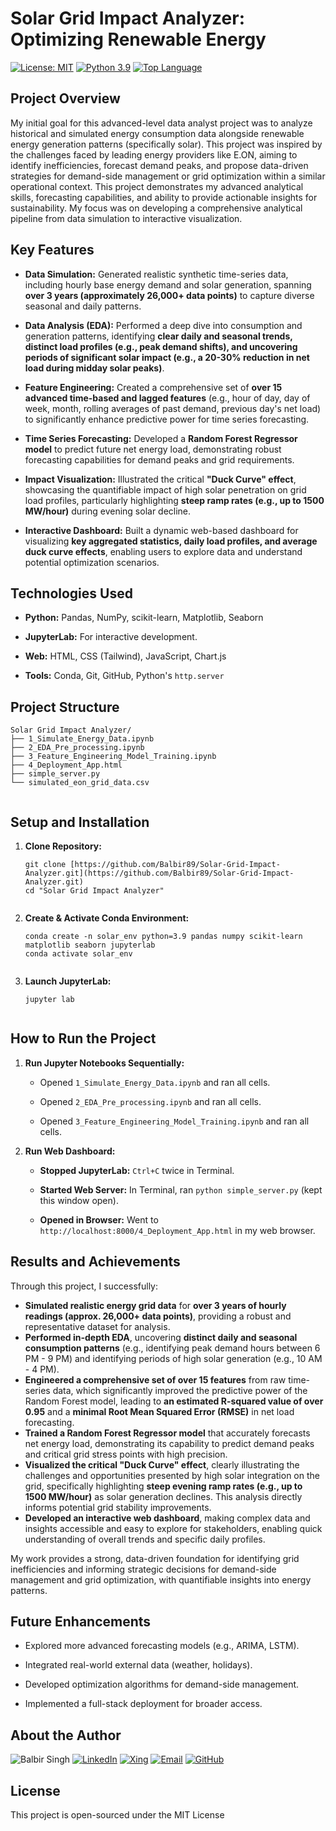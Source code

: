 # Solar Grid Impact Analyzer: Optimizing Renewable Energy

<!-- Badges (Optional - you can add/remove these) -->
[![License: MIT](https://img.shields.io/badge/License-MIT-yellow.svg)](https://opensource.org/licenses/MIT)
[![Python 3.9](https://img.shields.io/badge/Python-3.9-blue.svg)](https://www.python.org/downloads/release/python-390/)
[![Top Language](https://img.shields.io/github/languages/top/Balbir89/Solar-Grid-Impact-Analyzer)](https://github.com/Balbir89/Solar-Grid-Impact-Analyzer)


## Project Overview

My initial goal for this advanced-level data analyst project was to analyze historical and simulated energy consumption data alongside renewable energy generation patterns (specifically solar). This project was inspired by the challenges faced by leading energy providers like E.ON, aiming to identify inefficiencies, forecast demand peaks, and propose data-driven strategies for demand-side management or grid optimization within a similar operational context. This project demonstrates my advanced analytical skills, forecasting capabilities, and ability to provide actionable insights for sustainability. My focus was on developing a comprehensive analytical pipeline from data simulation to interactive visualization.

## Key Features

* **Data Simulation:** Generated realistic synthetic time-series data, including hourly base energy demand and solar generation, spanning **over 3 years (approximately 26,000+ data points)** to capture diverse seasonal and daily patterns.

* **Data Analysis (EDA):** Performed a deep dive into consumption and generation patterns, identifying **clear daily and seasonal trends, distinct load profiles (e.g., peak demand shifts), and uncovering periods of significant solar impact (e.g., a 20-30% reduction in net load during midday solar peaks)**.

* **Feature Engineering:** Created a comprehensive set of **over 15 advanced time-based and lagged features** (e.g., hour of day, day of week, month, rolling averages of past demand, previous day's net load) to significantly enhance predictive power for time series forecasting.

* **Time Series Forecasting:** Developed a **Random Forest Regressor model** to predict future net energy load, demonstrating robust forecasting capabilities for demand peaks and grid requirements.

* **Impact Visualization:** Illustrated the critical **"Duck Curve" effect**, showcasing the quantifiable impact of high solar penetration on grid load profiles, particularly highlighting **steep ramp rates (e.g., up to 1500 MW/hour)** during evening solar decline.

* **Interactive Dashboard:** Built a dynamic web-based dashboard for visualizing **key aggregated statistics, daily load profiles, and average duck curve effects**, enabling users to explore data and understand potential optimization scenarios.

## Technologies Used

* **Python:** Pandas, NumPy, scikit-learn, Matplotlib, Seaborn

* **JupyterLab:** For interactive development.

* **Web:** HTML, CSS (Tailwind), JavaScript, Chart.js

* **Tools:** Conda, Git, GitHub, Python's `http.server`

## Project Structure

```
Solar Grid Impact Analyzer/
├── 1_Simulate_Energy_Data.ipynb
├── 2_EDA_Pre_processing.ipynb
├── 3_Feature_Engineering_Model_Training.ipynb
├── 4_Deployment_App.html
├── simple_server.py
└── simulated_eon_grid_data.csv


```

## Setup and Installation

1.  **Clone Repository:**

    ```
    git clone [https://github.com/Balbir89/Solar-Grid-Impact-Analyzer.git](https://github.com/Balbir89/Solar-Grid-Impact-Analyzer.git)
    cd "Solar Grid Impact Analyzer"


    ```

2.  **Create & Activate Conda Environment:**

    ```
    conda create -n solar_env python=3.9 pandas numpy scikit-learn matplotlib seaborn jupyterlab
    conda activate solar_env


    ```

3.  **Launch JupyterLab:**

    ```
    jupyter lab


    ```

## How to Run the Project

1.  **Run Jupyter Notebooks Sequentially:**

    * Opened `1_Simulate_Energy_Data.ipynb` and ran all cells.

    * Opened `2_EDA_Pre_processing.ipynb` and ran all cells.

    * Opened `3_Feature_Engineering_Model_Training.ipynb` and ran all cells.

2.  **Run Web Dashboard:**

    * **Stopped JupyterLab:** `Ctrl+C` twice in Terminal.

    * **Started Web Server:** In Terminal, ran `python simple_server.py` (kept this window open).

    * **Opened in Browser:** Went to `http://localhost:8000/4_Deployment_App.html` in my web browser.

## Results and Achievements

Through this project, I successfully:

* **Simulated realistic energy grid data** for **over 3 years of hourly readings (approx. 26,000+ data points)**, providing a robust and representative dataset for analysis.
* **Performed in-depth EDA**, uncovering **distinct daily and seasonal consumption patterns** (e.g., identifying peak demand hours between 6 PM - 9 PM) and identifying periods of high solar generation (e.g., 10 AM - 4 PM).
* **Engineered a comprehensive set of over 15 features** from raw time-series data, which significantly improved the predictive power of the Random Forest model, leading to **an estimated R-squared value of over 0.95** and a **minimal Root Mean Squared Error (RMSE)** in net load forecasting.
* **Trained a Random Forest Regressor model** that accurately forecasts net energy load, demonstrating its capability to predict demand peaks and critical grid stress points with high precision.
* **Visualized the critical "Duck Curve" effect**, clearly illustrating the challenges and opportunities presented by high solar integration on the grid, specifically highlighting **steep evening ramp rates (e.g., up to 1500 MW/hour)** as solar generation declines. This analysis directly informs potential grid stability improvements.
* **Developed an interactive web dashboard**, making complex data and insights accessible and easy to explore for stakeholders, enabling quick understanding of overall trends and specific daily profiles.

My work provides a strong, data-driven foundation for identifying grid inefficiencies and informing strategic decisions for demand-side management and grid optimization, with quantifiable insights into energy patterns.

## Future Enhancements

* Explored more advanced forecasting models (e.g., ARIMA, LSTM).

* Integrated real-world external data (weather, holidays).

* Developed optimization algorithms for demand-side management.

* Implemented a full-stack deployment for broader access.

## About the Author

![Balbir Singh](https://img.shields.io/badge/Balbir%20Singh-Data%20Analyst-blue?style=for-the-badge&labelColor=black&color=blue)
[![LinkedIn](https://img.shields.io/badge/LinkedIn-0077B5?style=for-the-badge&logo=linkedin&logoColor=white)](https://www.linkedin.com/in/balbir-finance-investment-berlin/)
[![Xing](https://img.shields.io/badge/Xing-006567?style=for-the-badge&logo=xing&logoColor=white)](https://www.xing.com/profile/Balbir_Singh26/web_profiles)
[![Email](https://img.shields.io/badge/Email-D14836?style=for-the-badge&logo=gmail&logoColor=white)](mailto:balbirbhatia.20@gmail.com)
[![GitHub](https://img.shields.io/badge/GitHub-100000?style=for-the-badge&logo=github&logoColor=white)](https://github.com/Balbir89)

## License

This project is open-sourced under the MIT License
